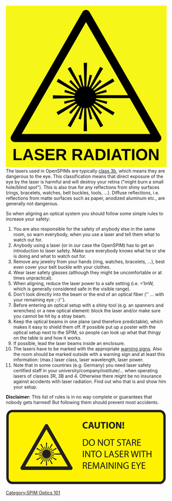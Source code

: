 ![Laser Symbol](Laser-symbol-text.svg "Laser Symbol") The lasers used in
OpenSPIMs are typically
[class 3b](https://en.wikipedia.org/wiki/Laser_safety#Class_3B), which
means they are dangerous to the eye. This classification means that
direct exposure of the eye by the laser is harmful and will destroy your
retina ("might burn a small hole/blind spot"). This is also true for any
reflections from shiny surfaces (rings, bracelets, watches, belt
buckles, tools, ...). Diffuse reflections, i.e. reflections from matte
surfaces such as paper, anodized aluminum etc., are generally not
dangerous.

So when aligning an optical system you should follow some simple rules
to increase your safety:

1.  You are also responsible for the safety of anybody else in the same
    room, so warn everybody, when you use a laser and tell them what to
    watch out for.
2.  Anybody using a laser (or in our case the OpenSPIM) has to get an
    introduction to laser safety. Make sure everybody knows what he or
    she is doing and what to watch out for.
3.  Remove any jewelry from your hands (ring, watches, bracelets, ...),
    best even cover your belt buckle with your clothes.
4.  Wear laser safety glasses (although they might be uncomfortable or
    at times unpractical).
5.  When aligning, reduce the laser power to a safe setting (i.e. \<1mW,
    which is generally considered safe in the visible range).
6.  Don't look directly into the beam or the end of an optical fiber (''
    ... with your remaining eye ;-)'').
7.  Before entering an optical setup with a shiny tool (e.g. an spanners
    and wrenches) or a new optical element: block the laser and/or make
    sure you cannot be hit by a stray beam.
8.  Keep the optical beams in one plane (and therefore predictable),
    which makes it easy to shield them off. If possible put up a poster
    with the optical setup next to the SPIM, so people can look up what
    that thingy on the table is and how it works.
9.  If possible, lead the laser beams inside an enclosure.
10. The lasers have to be marked with the appropriate [warning
    signs](https://en.wikipedia.org/wiki/Laser_safety#Class_3B). Also
    the room should be marked outside with a warning sign and at least
    this information: (max.) laser class, laser wavelength, laser power.
11. Note that in some countries (e.g. Germany) you need laser safety
    certified staff in your university/company/institute/... when
    operating lasers of classes 3R, 3B and 4. Otherwise there might be
    no insurance against accidents with laser radiation. Find out who
    that is and show him your setup.

**Disclaimer:** This list of rules is in no way complete or guarantees
that nobody gets harmed\! But following them should prevent most
accidents.

![Laser-safety.png](Laser-safety.png "Laser-safety.png")

[Category:SPIM Optics 101](Category:SPIM_Optics_101 "wikilink")
